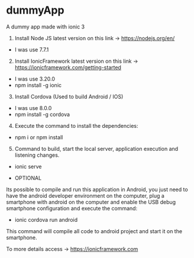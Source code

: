 # dummyApp
A dummy app made with ionic 3

1. Install Node JS latest version on this link -> https://nodejs.org/en/
  * I was use 7.7.1
  
2. Install IonicFramework latest version on this link -> https://ionicframework.com/getting-started
  * I was use 3.20.0
  * npm install -g ionic
  
3. Install Cordova (Used to build Android / IOS)
  * I was use 8.0.0
  * npm install -g cordova
  
4. Execute the command to install the dependencies:
  * npm i or npm install

5. Command to build, start the local server, application execution and listening changes.
  * ionic serve
  
  

* OPTIONAL

Its possible to compile and run this application in Android, you just need to have the android developer environment on the computer, plug a smartphone with android on the computer and enable the USB debug smartphone configuration and execute the command: 
  * ionic cordova run android

This command will compile all code to android project and start it on the smartphone.

To more details access -> https://ionicframework.com
